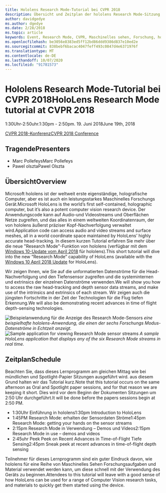 ```yaml
---
title: Hololens Research Mode-Tutorial bei CVPR 2018
description: Übersicht und Zeitplan der hololens Research Mode-Sitzung, die auf der CVPR-Konferenz am 19. Juni 2018 übermittelt werden soll.
author: davidgedye
ms.author: dgedye
ms.date: 2/28/2018
ms.topic: article
keywords: Event, Research Mode, CVPR, Maschinelles sehen, Forschung, hololens
ms.openlocfilehash: be3056e8383ed5ff12bd86ddd9386d837e10ed2e
ms.sourcegitcommit: 838bebf6bacac4047feff493c0847d4e6371976f
ms.translationtype: MT
ms.contentlocale: de-DE
ms.lasthandoff: 10/07/2020
ms.locfileid: "91781573"
---
```

# <a name="hololens-research-mode-tutorial-at-cvpr-2018"></a><span data-ttu-id="80cf5-104">Hololens Research Mode-Tutorial bei CVPR 2018</span><span class="sxs-lookup"><span data-stu-id="80cf5-104">HoloLens Research Mode tutorial at CVPR 2018</span></span>
<span data-ttu-id="80cf5-105">1:30Uhr-2:50uhr.</span><span class="sxs-lookup"><span data-stu-id="80cf5-105">1:30pm - 2:50pm.</span></span> <span data-ttu-id="80cf5-106">19. Juni 2018</span><span class="sxs-lookup"><span data-stu-id="80cf5-106">June 19th, 2018</span></span>

[<span data-ttu-id="80cf5-107">CVPR 2018-Konferenz</span><span class="sxs-lookup"><span data-stu-id="80cf5-107">CVPR 2018 Conference</span></span>](https://cvpr2018.thecvf.com/)

## <a name="presenters"></a><span data-ttu-id="80cf5-108">Tragende</span><span class="sxs-lookup"><span data-stu-id="80cf5-108">Presenters</span></span>
* <span data-ttu-id="80cf5-109">Marc Pollefeys</span><span class="sxs-lookup"><span data-stu-id="80cf5-109">Marc Pollefeys</span></span>
* <span data-ttu-id="80cf5-110">Pawel olszta</span><span class="sxs-lookup"><span data-stu-id="80cf5-110">Pawel Olszta</span></span>

## <a name="overview"></a><span data-ttu-id="80cf5-111">Übersicht</span><span class="sxs-lookup"><span data-stu-id="80cf5-111">Overview</span></span>
<span data-ttu-id="80cf5-112">Microsoft hololens ist der weltweit erste eigenständige, holografische Computer, aber es ist auch ein leistungsstarkes Maschinelles Forschungs Gerät.</span><span class="sxs-lookup"><span data-stu-id="80cf5-112">Microsoft HoloLens is the world’s first self-contained, holographic computer, but it’s also a potent computer vision research device.</span></span>
<span data-ttu-id="80cf5-113">Der Anwendungscode kann auf Audio-und Videostreams und Oberflächen Netze zugreifen, und das alles in einem weltweiten Koordinatenraum, der von hololens äußerst präziser Kopf-Nachverfolgung verwaltet wird.</span><span class="sxs-lookup"><span data-stu-id="80cf5-113">Application code can access audio and video streams and surface meshes, all in a world coordinate space maintained by HoloLens’ highly accurate head-tracking.</span></span> <span data-ttu-id="80cf5-114">In diesem kurzen Tutorial erfahren Sie mehr über die neue "Research Mode"-Funktion von hololens (verfügbar mit dem [Windows 10-Update vom April 2018](https://docs.microsoft.com/windows/mixed-reality/enthusiast-guide/release-notes-april-2018) für hololens).</span><span class="sxs-lookup"><span data-stu-id="80cf5-114">This short tutorial will dive into the new “Research Mode” capability of HoloLens (available with the [Windows 10 April 2018 Update](https://docs.microsoft.com/windows/mixed-reality/enthusiast-guide/release-notes-april-2018) for HoloLens).</span></span>

<span data-ttu-id="80cf5-115">Wir zeigen Ihnen, wie Sie auf die unformatierten Datenströme für die Head-Nachverfolgung und den Tiefensensor zugreifen und die systeminternen und extrinsics der einzelnen Datenströme verwenden.</span><span class="sxs-lookup"><span data-stu-id="80cf5-115">We will show you how to access the raw head-tracking and depth sensor data streams, and make use of the intrinsics and extrinsics of each stream.</span></span>  <span data-ttu-id="80cf5-116">Wir zeigen auch die jüngsten Fortschritte in der Zeit der Technologien für die Flug tiefen Erkennung.</span><span class="sxs-lookup"><span data-stu-id="80cf5-116">We will also be demonstrating recent advances in time of flight depth-sensing technologies.</span></span>

<span data-ttu-id="80cf5-117">![Beispielanwendung für die Anzeige des Research Mode-Sensors ](../develop/platform-capabilities-and-apis/images/sensor-stream-viewer.jpg)
 *eine beispielhafte hololens-Anwendung, die einen der sechs Forschungs Modus-Datenströme in Echtzeit anzeigt.*</span><span class="sxs-lookup"><span data-stu-id="80cf5-117">![Sample application for viewing Research Mode sensor streams](../develop/platform-capabilities-and-apis/images/sensor-stream-viewer.jpg)
*A sample HoloLens application that displays any of the six Research Mode streams in real time.*</span></span>

## <a name="schedule"></a><span data-ttu-id="80cf5-118">Zeitplan</span><span class="sxs-lookup"><span data-stu-id="80cf5-118">Schedule</span></span>
<span data-ttu-id="80cf5-119">Beachten Sie, dass dieses Lernprogramm am gleichen Mittag wie bei mündlichen und Spotlight-Papier Sitzungen ausgeführt wird. aus diesem Grund halten wir das Tutorial kurz.</span><span class="sxs-lookup"><span data-stu-id="80cf5-119">Note that this tutorial occurs on the same afternoon as Oral and Spotlight paper sessions, and for that reason we are keeping it short.</span></span>
<span data-ttu-id="80cf5-120">Dies wird vor dem Beginn der Dokumenten Sitzungen um 2:50 Uhr durchgeführt.</span><span class="sxs-lookup"><span data-stu-id="80cf5-120">It will be done before the papers sessions begin at 2:50 PM.</span></span>

- <span data-ttu-id="80cf5-121">1:30Uhr Einführung in hololens</span><span class="sxs-lookup"><span data-stu-id="80cf5-121">1:30pm   Introduction to HoloLens</span></span> 
- <span data-ttu-id="80cf5-122">1:45PM Research Mode: erhalten der Sensordaten Ströme</span><span class="sxs-lookup"><span data-stu-id="80cf5-122">1:45pm   Research Mode: getting your hands on the sensor streams</span></span> 
- <span data-ttu-id="80cf5-123">2:15pm Research Mode in Verwendung – Demos und Videos</span><span class="sxs-lookup"><span data-stu-id="80cf5-123">2:15pm   Research Mode in use – demos and videos</span></span> 
- <span data-ttu-id="80cf5-124">2:45uhr Peek Peek on Recent Advances in Time-of-Flight Tiefe Sensing</span><span class="sxs-lookup"><span data-stu-id="80cf5-124">2:45pm   Sneak peek at recent advances in time-of-flight depth sensing</span></span> 

<span data-ttu-id="80cf5-125">Teilnehmer für dieses Lernprogramm sind ein guter Eindruck davon, wie hololens für eine Reihe von Maschinelles Sehen Forschungsaufgaben und Material verwendet werden kann, um diese schnell mit der Verwendung des Geräts zu beginnen.</span><span class="sxs-lookup"><span data-stu-id="80cf5-125">Attendees to this tutorial will leave with a good sense of how HoloLens can be used for a range of Computer Vision research tasks, and materials to quickly get them started using the device.</span></span>
